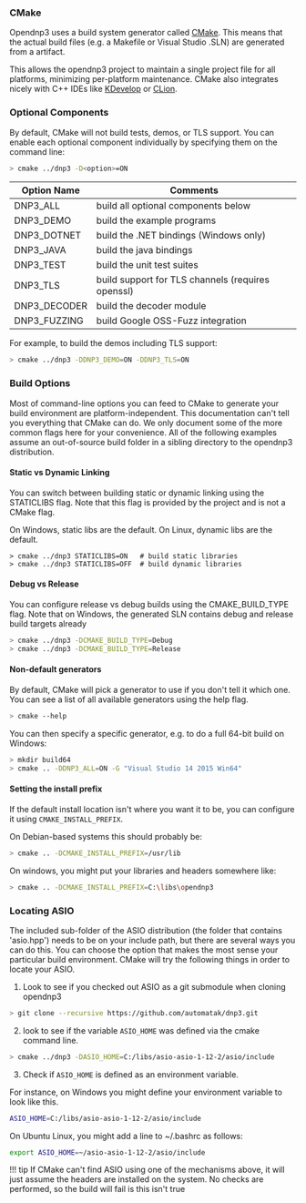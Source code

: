### CMake

Opendnp3 uses a build system generator called [CMake](http://www.cmake.org/).  This means that the actual build files (e.g. a Makefile or Visual Studio .SLN) are generated
from a artifact.

This allows the opendnp3 project to maintain a single project file for all platforms, minimizing per-platform maintenance. CMake also integrates nicely with
C++ IDEs like [KDevelop](https://www.kdevelop.org/) or [CLion](https://www.jetbrains.com/clion/).

### Optional Components

By default, CMake will not build tests, demos, or TLS support. You can enable each optional component individually by specifying
them on the command line:

```sh
> cmake ../dnp3 -D<option>=ON
```

| Option Name    | Comments                                          |
| -------------- | ------------------------------------------------- |
| DNP3_ALL       | build all optional components below               |
| DNP3_DEMO      | build the example programs                        |
| DNP3_DOTNET    | build the .NET bindings (Windows only)            |
| DNP3_JAVA      | build the java bindings                           |
| DNP3_TEST      | build the unit test suites                        |
| DNP3_TLS       | build support for TLS channels (requires openssl) |
| DNP3_DECODER   | build the decoder module                          |
| DNP3_FUZZING   | build Google OSS-Fuzz integration                 |

For example, to build the demos including TLS support:
```sh
> cmake ../dnp3 -DDNP3_DEMO=ON -DDNP3_TLS=ON
```

### Build Options

Most of command-line options you can feed to CMake to generate your build environment are platform-independent.  This documentation can't tell you everything that
CMake can do. We only document some of the more common flags here for your convenience. All of the following examples assume an out-of-source build folder in a
sibling directory to the opendnp3 distribution.

#### Static vs Dynamic Linking

You can switch between building static or dynamic linking using the STATICLIBS flag. Note that this flag is provided by the project and is not a CMake flag.

On Windows, static libs are the default. On Linux, dynamic libs are the default.

```
> cmake ../dnp3 STATICLIBS=ON	# build static libraries
> cmake ../dnp3 STATICLIBS=OFF	# build dynamic libraries
```

#### Debug vs Release

You can configure release vs debug builds using the CMAKE_BUILD_TYPE flag.
Note that on Windows, the generated SLN contains debug and release build targets already
```sh
> cmake ../dnp3 -DCMAKE_BUILD_TYPE=Debug
> cmake ../dnp3 -DCMAKE_BUILD_TYPE=Release
```

#### Non-default generators

By default, CMake will pick a generator to use if you don't tell it which one. You can see a list of all available generators using the help flag.
```sh
> cmake --help
```
You can then specify a specific generator, e.g. to do a full 64-bit build on Windows:

```sh
> mkdir build64
> cmake .. -DDNP3_ALL=ON -G "Visual Studio 14 2015 Win64"
```

#### Setting the install prefix

If the default install location isn't where you want it to be, you can configure it using `CMAKE_INSTALL_PREFIX`.

On Debian-based systems this should probably be:
```sh
> cmake .. -DCMAKE_INSTALL_PREFIX=/usr/lib
```

On windows, you might put your libraries and headers somewhere like:
```sh
> cmake .. -DCMAKE_INSTALL_PREFIX=C:\libs\opendnp3
```

### Locating ASIO

The included sub-folder of the ASIO distribution (the folder that contains 'asio.hpp') needs to be on your include path, but there are several ways you can do this.
You can choose the option that makes the most sense your particular build environment. CMake will try the following things in order to locate your ASIO.

1) Look to see if you checked out ASIO as a git submodule when cloning opendnp3

```sh
> git clone --recursive https://github.com/automatak/dnp3.git
```

2) look to see if the variable `ASIO_HOME` was defined via the cmake command line.

```sh
> cmake ../dnp3 -DASIO_HOME=C:/libs/asio-asio-1-12-2/asio/include
```

3) Check if `ASIO_HOME` is defined as an environment variable.

For instance, on Windows you might define your environment variable to look like this.
```sh
ASIO_HOME=C:/libs/asio-asio-1-12-2/asio/include
```
On Ubuntu Linux, you might add a line to ~/.bashrc as follows:
```sh
export ASIO_HOME=~/asio-asio-1-12-2/asio/include
```

!!! tip
    If CMake can't find ASIO using one of the mechanisms above, it will just assume the headers are installed on the system.
	No checks are performed, so the build will fail is this isn't true

